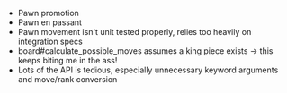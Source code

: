 - Pawn promotion
- Pawn en passant
- Pawn movement isn't unit tested properly, relies too heavily on integration specs
- board#calculate_possible_moves assumes a king piece exists -> this keeps biting me in the ass!
- Lots of the API is tedious, especially unnecessary keyword arguments and move/rank conversion

